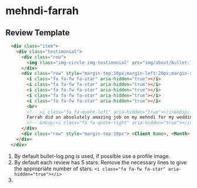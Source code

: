 # mehndi-farrah
## Review Template
```html
  <div class="item">
    <div class="testimonial">
      <div class="row">
        <img class="img-circle img-testimonial" src="img/about/bullet-logo.png" alt="...">
      </div>
      <div class="row" style="margin-top:10px;margin-left:20px;margin-right:20px;">
        <i class="fa fa-fw fa-star" aria-hidden="true"></i>
        <i class="fa fa-fw fa-star" aria-hidden="true"></i>
        <i class="fa fa-fw fa-star" aria-hidden="true"></i>
        <i class="fa fa-fw fa-star" aria-hidden="true"></i>
        <i class="fa fa-fw fa-star" aria-hidden="true"></i>
        <br>
        <!-- <i class="fa fa-quote-left" aria-hidden="true"></i>&nbsp; -->
        Farrah did an absolutely amazing job on my mehndi for my wedding day, my hands looked like a work of art. Farrah took extra time to pay attention to even the smallest details ensuring the mehndi was identical on both sides of my hands and feet. I was extremely pleased with the way my mehndi turned out including the darkness which never happens with me. I will surely be booking Farrah for further special occasions.. Thank you once again!
        <!-- &nbsp;<i class="fa fa-quote-right" aria-hidden="true"></i> -->
      </div>
      <div class="row" style="margin-top:10px"> <Client Name>, <Month> <Year>, <Link></div>
    </div>
  </div>
  ```
  
  1. By default bullet-log.png is used, if possible use a profile image.
  2. By default each review has 5 stars. Remove the necessary lines to give the appropriate number of stars.
    ``` <i class="fa fa-fw fa-star" aria-hidden="true"></i> ```  
  3. 
